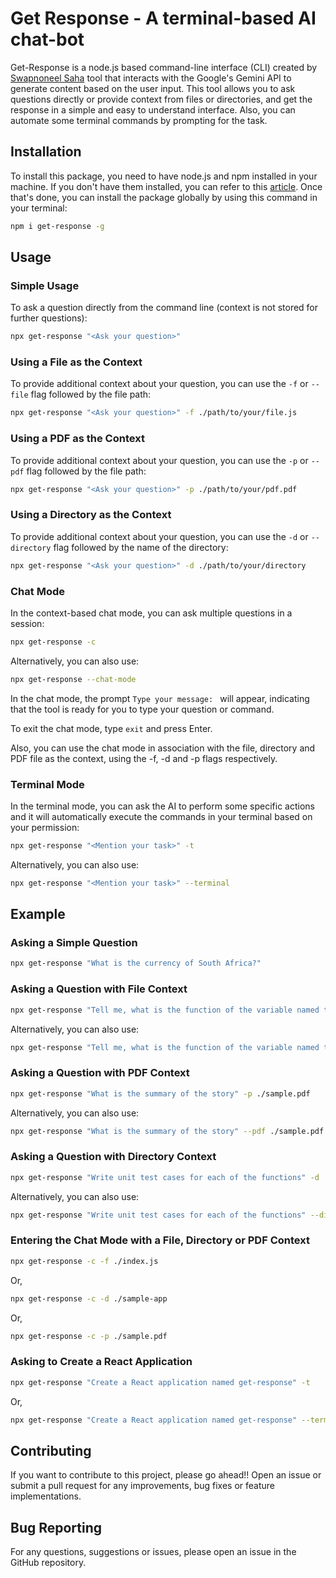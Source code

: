 # **Get Response** - A terminal-based AI chat-bot

Get-Response is a node.js based command-line interface (CLI) created by [Swapnoneel Saha](https://x.com/swapnoneel123) tool that interacts with the Google's Gemini API to generate content based on the user input. This tool allows you to ask questions directly or provide context from files or directories, and get the response in a simple and easy to understand interface. Also, you can automate some terminal commands by prompting for the task.

## Installation

To install this package, you need to have node.js and npm installed in your machine. If you don't have them installed, you can refer to this [article](https://swapnoneel.hashnode.dev/nodejs-npm-nvm). Once that's done, you can install the package globally by using this command in your terminal:

```sh
npm i get-response -g
```

## Usage

### Simple Usage

To ask a question directly from the command line (context is not stored for further questions):

```sh
npx get-response "<Ask your question>"
```

### Using a File as the Context

To provide additional context about your question, you can use the `-f` or `--file` flag followed by the file path:

```sh
npx get-response "<Ask your question>" -f ./path/to/your/file.js
```

### Using a PDF as the Context

To provide additional context about your question, you can use the `-p` or `--pdf` flag followed by the file path:

```sh
npx get-response "<Ask your question>" -p ./path/to/your/pdf.pdf
```

### Using a Directory as the Context

To provide additional context about your question, you can use the `-d` or `--directory` flag followed by the name of the directory:

```sh
npx get-response "<Ask your question>" -d ./path/to/your/directory
```

### Chat Mode

In the context-based chat mode, you can ask multiple questions in a session:

```sh
npx get-response -c
```

Alternatively, you can also use:

```sh
npx get-response --chat-mode
```

In the chat mode, the prompt `Type your message: ` will appear, indicating that the tool is ready for you to type your question or command.

To exit the chat mode, type `exit` and press Enter.

Also, you can use the chat mode in association with the file, directory and PDF file as the context, using the -f, -d and -p flags respectively.

### Terminal Mode

In the terminal mode, you can ask the AI to perform some specific actions and it will automatically execute the commands in your terminal based on your permission:

```sh
npx get-response "<Mention your task>" -t
```

Alternatively, you can also use:

```sh
npx get-response "<Mention your task>" --terminal
```

## Example

### Asking a Simple Question

```sh
npx get-response "What is the currency of South Africa?"
```

### Asking a Question with File Context

```sh
npx get-response "Tell me, what is the function of the variable named toggleMode" -f ./index.js
```

Alternatively, you can also use:

```sh
npx get-response "Tell me, what is the function of the variable named toggleMode" --file ./index.js
```

### Asking a Question with PDF Context

```sh
npx get-response "What is the summary of the story" -p ./sample.pdf
```

Alternatively, you can also use:

```sh
npx get-response "What is the summary of the story" --pdf ./sample.pdf
```

### Asking a Question with Directory Context

```sh
npx get-response "Write unit test cases for each of the functions" -d ./sample-app
```

Alternatively, you can also use:

```sh
npx get-response "Write unit test cases for each of the functions" --directory ./sample-app
```

### Entering the Chat Mode with a File, Directory or PDF Context

```sh
npx get-response -c -f ./index.js
```

Or,

```sh
npx get-response -c -d ./sample-app
```

Or,

```sh
npx get-response -c -p ./sample.pdf
```

### Asking to Create a React Application

```sh
npx get-response "Create a React application named get-response" -t
```

Or,

```sh
npx get-response "Create a React application named get-response" --terminal
```

## Contributing

If you want to contribute to this project, please go ahead!! Open an issue or submit a pull request for any improvements, bug fixes or feature implementations.

## Bug Reporting

For any questions, suggestions or issues, please open an issue in the GitHub repository.
